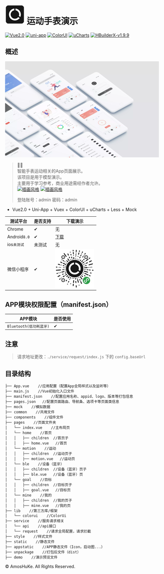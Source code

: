 # ![logo](./appstatic/watch_icon_64-64.png) 运动手表演示  

[![Vue2.0](https://img.shields.io/badge/build-Vue2.0-%234fc08d.svg)](https://github.com/vuejs/vue)
[![uni-app](https://img.shields.io/badge/build-Uni--App-brightgreen.svg)](https://github.com/dcloudio/uni-app)
[![ColorUI](https://img.shields.io/badge/UI-ColorUI-%230081ff.svg)](https://github.com/weilanwl/ColorUI)
[![uCharts](https://img.shields.io/badge/build-uCharts-%2381CDE6.svg)](https://www.ucharts.cn/)
[![HBuilderX-v1.9.9](https://img.shields.io/badge/HBuilderX-v2.0.0-green.svg)](http://www.dcloud.io/hbuilderx.html)  

## 概述  

![演示](./demo/watch_1080.webp)

> 🏃‍⌚  
> 智能手表运动相关的App页面展示。  
> 该项目是用于模型演示。  
> 主要用于学习参考，商业用途需经作者允许。  
> [![插画风格](https://img.shields.io/badge/插图风格-Pale-%23E75353.svg)](https://icons8.cn/ouch/style/pale)
> [![插画风格](https://img.shields.io/badge/插图风格-Undraw-%236c63ff.svg)](https://undraw.co/search)    
> 
> 登陆账号：admin 密码：admin  
  
* Vue2.0 + Uni-App + Vuex + ColorUI + uCharts + Less + Mock
  
| 测试平台 | 是否支持 | 下载演示 |  
|------|------|------|  
| Chrome | ✔ | 无 |  
| Android`8.0` | ✔ | [下载](https://github.com/AmosHuKe/Watch-Test/releases) |  
| ios`未测试` | 未测试 | 无 |  
| 微信小程序 | ✔ | [![微信小程序](./demo/wechat_128.jpg)](./demo/wechat_128.jpg?raw=true)   |  

## APP模块权限配置（manifest.json）

| APP模块 | 是否使用 |  
|------|------|  
| `Bluetooth(低功耗蓝牙)` | ✔ |   
  
## 注意  

> 请求地址更改：`./service/request/index.js` 下的 `config.baseUrl`    

## 目录结构  
```
├── App.vue    //应用配置（配置App全局样式以及监听等）  
├── main.js    //Vue初始化入口文件  
├── manifest.json    //配置应用名称、appid、logo、版本等打包信息
├── pages.json   //配置页面路由、导航条、选项卡等页面类信息
├── mock    //模拟数据
├── common    //共用文件
├── components    //组件文件
├── pages    //页面文件夹  
│   └── index.vue    //主布局页
│   └── home    //首页
│   │   ├── children  //首页子
│   │   ├── home.vue   //首页
│   └── motion    //运动
│   │   ├── children  //运动页子
│   │   ├── motion.vue   //运动页
│   └── ble    //设备（蓝牙）
│   │   ├── children  //设备（蓝牙）页子
│   │   ├── ble.vue   //设备（蓝牙）页
│   └── goal    //目标
│   │   ├── children  //目标页子
│   │   ├── goal.vue   //目标页
│   └── mine    //我的
│   │   ├── children  //我的页子
│   │   ├── mine.vue   //我的页
├── lib    //第三方库/框架  
│   └── colorui    //ColorUi
├── service    //服务请求相关
│   └── api    //api接口
│   └── request    //请求全局配置，请求拦截
├── style    //样式文件  
├── static    //静态文件  
├── appstatic    //APP静态文件（Icon，启动图...）
├── unpackage    //打包后文件（dist）  
├── demo    //演示预览文件  

```

  
© AmosHuKe. All Rights Reserved.
